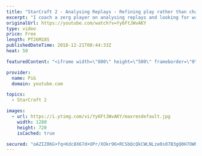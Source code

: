 ```yaml
---
title: "StarCraft 2 - Analysing Replays - Refining play rather than changing strategy - coaching session"
excerpt: "I coach a zerg player on analysing replays and looking for ways to refine play rather than adjust strategy -- Watch live at https://www.twitch.tv/x5_pig"
originalUrl: https://youtube.com/watch?v=Yy6FtJWvAKY
type: video
price: Free
length: PT26M18S
publishedDateTime: 2018-12-21T08:44:33Z
heat: 50

featuredContent: "<iframe width=\"800\" height=\"500\" frameborder=\"0\" src=\"https://www.youtube.com/embed/Yy6FtJWvAKY\" allow=\"accelerometer; autoplay; encrypted-media; gyroscope; picture-in-picture\" allowfullscreen></iframe>"

provider:
  name: PiG
  domain: youtube.com

topics:
  - StarCraft 2

images:
  - url: https://i.ytimg.com/vi/Yy6FtJWvAKY/maxresdefault.jpg
    width: 1280
    height: 720
    isCached: true

secured: "oAZIZ06G+fq+Kdc8X67d+UPr/XOkr96+RCSbQcQkCWLNLze0s07B3gQ0H7OWNUTRZ85mFSvkROJDl69MpVGtcsywC0DSd9asNlgdakVnl8cvMcEQrGkKP9PDx5uCDM36r4hAu4Hs8bxz4Q4A/8Fuaabil4wjrJ5l9dyQ/8i6inMF3eDLpCLUiwL/Y3CdazbQPgmeiDPDZWxfMVdVhRxbdVaIX1P24gBiAH82CD/UU7VNtHbgEtZN05Tmdf7aSkkMIKSd3UAuNyJJrSXIF7kKBGS9jAYf0KP6pEHBROIdnCXz9gpKkT5+ximeJT7ijNC2PFTL1T1ow/Xlcy1+ueaVydypzK+GXQ007wENl8hfEHrOS3apiivy0a0wNsx7GMAV3uPN/xiu8zZj0ga1vRG4l3N+VdbkUriaqvODrboYhng=;96T3d4N6DEWtl/ey/MZmXg=="
---
```


